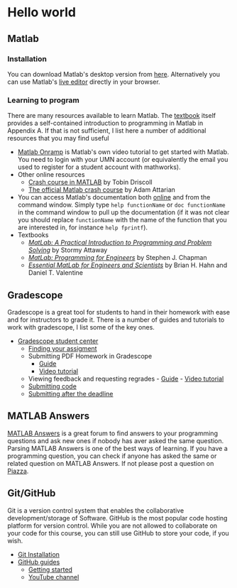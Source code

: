 # Hello world

## Matlab
### Installation
You can download Matlab's desktop version from [here](https://wwws.cs.umn.edu/download_software/matlab/). Alternatively you can use Matlab's [live editor](https://matlab.mathworks.com/) directly in your browser.

### Learning to program
There are many resources available to learn Matlab. The [textbook][1] itself provides a self-contained introduction to programming in Matlab in Appendix A. If that is not sufficient, I list here a number of additional resources that you may find useful

- [Matlab Onramp](https://matlabacademy.mathworks.com/R2020b/portal.html?course=gettingstarted) is Matlab's own video tutorial to get started with Matlab. You need to login with your UMN account (or equivalently the email you used to register for a student account with mathworks).
- Other online resources
  - [Crash course in MATLAB](https://www-users.math.umn.edu/~lerman/math5467/matlab_adv.pdf) by Tobin Driscoll
  - [The official Matlab crash course](https://slccmathdepartment.weebly.com/uploads/2/8/7/2/28720941/matlab_crash_course.pdf) by Adam Attarian
- You can access Matlab's documentation both [online](https://www.mathworks.com/help/matlab/) and from the command window. Simply type `help functionName` or `doc functionName` in the command window to pull up the documentation (if it was not clear you should replace `functionName` with the name of the function that you are interested in, for instance `help fprintf`).
- Textbooks
    - [_MatLab: A Practical Introduction to Programming and Problem Solving_](https://primo.lib.umn.edu/permalink/f/dkvf4l/TN_cdi_askewsholts_vlebooks_9780124058934) by Stormy Attaway
    - [_MatLab: Programming for Engineers_](https://primo.lib.umn.edu/permalink/f/11uk8fo/UMN_ALMA21636085160001701) by Stephen J. Chapman
    - [_Essential MatLab for Engineers and Scientists_](https://primo.lib.umn.edu/permalink/f/dkvf4l/TN_cdi_askewsholts_vlebooks_9780081029985) by Brian H. Hahn and Daniel T. Valentine

## Gradescope
Gradescope is a great tool for students to hand in their homework with ease and for instructors to grade it. There is a number of guides and tutorials to work with gradescope, I list some of the key ones.

- [Gradescope student center](https://help.gradescope.com/category/cyk4ij2dwi-student-workflow)
    - [Finding your assigment](https://help.gradescope.com/article/ccbpppziu9-student-submit-work#finding_your_assignments)
    - Submitting PDF Homework in Gradescope
        - [Guide](https://help.gradescope.com/article/0chl25eed3-student-scan-mobile-device)
        - [Video tutorial](https://www.youtube.com/watch?v=u-pK4GzpId0&feature=emb_logo)
    - Viewing feedback and requesting regrades
          - [Guide](https://help.gradescope.com/article/8hchz9h8wh-student-regrade-request) 
          - [Video tutorial](https://www.youtube.com/watch?v=TOHCkI12mh0&feature=emb_logo)
    - [Submitting code](https://help.gradescope.com/article/ccbpppziu9-student-submit-work#submitting_code)
    - [Submitting after the deadline](https://help.gradescope.com/article/g8412yh1m6-student-submit-work-late)

## MATLAB Answers
[MATLAB Answers](https://www.mathworks.com/matlabcentral/answers/index) is a great forum to find answers to your programming questions and ask new ones if nobody has aver asked the same question. Parsing MATLAB Answers is one of the best ways of learning. If you have a programming question, you can check if anyone has asked the same or related question on MATLAB Answers. If not please post a question on [Piazza](https://piazza.com/umn/spring2021/chen3201/home).

## Git/GitHub
Git is a version control system that enables the collaborative development/storage of Software. GitHub is the most popular code hosting platform for version control. While you are not allowed to collaborate on your code for this course, you can still use GitHub to store your code, if you wish.

- [Git Installation](https://git-scm.com/book/en/v2/Getting-Started-Installing-Git)
- [GitHub guides](https://guides.github.com/)
    - [Getting started](https://guides.github.com/activities/hello-world/)
    - [YouTube channel](https://www.youtube.com/githubguides)

[1]: organization.md#Books
